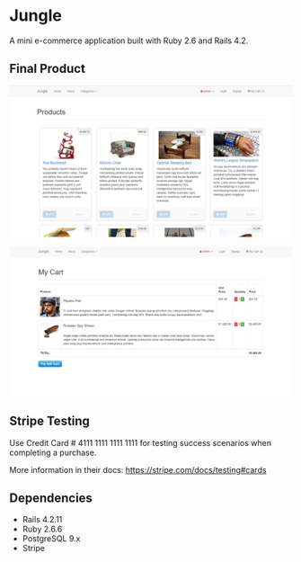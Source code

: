 # Jungle

A mini e-commerce application built with Ruby 2.6 and Rails 4.2.

## Final Product

!["Screenshot of Homepage"](https://raw.githubusercontent.com/a25osman/Jungle/master/docs/jungle_homepage.png)

!["Screenshot of Customer Cart"](https://raw.githubusercontent.com/a25osman/Jungle/master/docs/jungle_cart.png)


## Stripe Testing

Use Credit Card # 4111 1111 1111 1111 for testing success scenarios when completing a purchase.

More information in their docs: <https://stripe.com/docs/testing#cards>

## Dependencies

* Rails 4.2.11
* Ruby 2.6.6
* PostgreSQL 9.x
* Stripe
